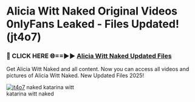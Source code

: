 # Alicia Witt Naked Original Videos 0nlyFans Leaked - Files Updated! (jt4o7)

<h3>🔴 CLICK HERE 🌐==►► <a href="https://tinyurl.com/yckcrads" rel="nofollow">Alicia Witt Naked Updated Files</a></h3>

Get Alicia Witt Naked and all content. Now you can access all videos and pictures of Alicia Witt Naked. New Updated Files 2025!

[![jt4o7](https://i.imgur.com/hpKpOFt.gif)](https://tinyurl.com/yckcrads)
naked katarina witt<br>
katarina witt naked